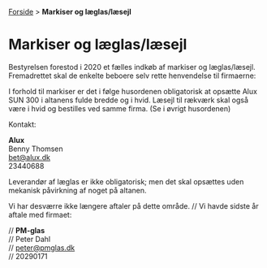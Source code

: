 [Forside](/) > **Markiser og læglas/læsejl**

# Markiser og læglas/læsejl

Bestyrelsen forestod i 2020 et fælles indkøb af markiser og læglas/læsejl. Fremadrettet skal de enkelte beboere selv rette henvendelse til firmaerne:

I forhold til markiser er det i følge husordenen obligatorisk at opsætte Alux SUN 300 i altanens fulde bredde og i hvid. Læsejl til rækværk skal også være i hvid og bestilles ved samme firma. (Se i øvrigt husordenen)

Kontakt:

**Alux**  
Benny Thomsen  
[bet@alux.dk](bet@alux.dk)  
23440688

Leverandør af læglas er ikke obligatorisk; men det skal opsættes uden mekanisk påvirkning af noget på altanen. 

Vi har desværre ikke længere aftaler på dette område.
// Vi havde sidste år aftale med firmaet:

// **PM-glas**  
// Peter Dahl  
// [peter@pmglas.dk](mailto:peter@pmglas.dk)  
// 20290171
